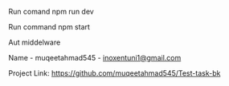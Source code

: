 Run comand npm run dev

Run command npm start

Aut middelware

Name - muqeetahmad545 - inoxentuni1@gmail.com

Project Link: https://github.com/muqeetahmad545/Test-task-bk